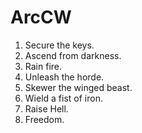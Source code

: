# ArcCW

1. Secure the keys.
2. Ascend from darkness.
3. Rain fire.
4. Unleash the horde.
5. Skewer the winged beast.
6. Wield a fist of iron.
7. Raise Hell.
8. Freedom.
